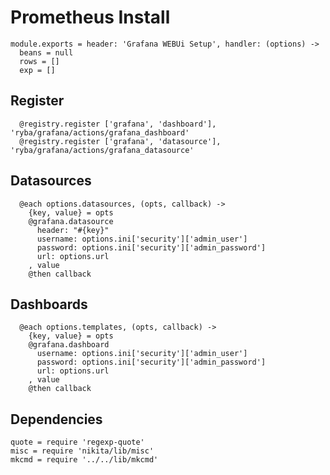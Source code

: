 
# Prometheus Install

    module.exports = header: 'Grafana WEBUi Setup', handler: (options) ->
      beans = null
      rows = []
      exp = []

## Register

      @registry.register ['grafana', 'dashboard'], 'ryba/grafana/actions/grafana_dashboard'
      @registry.register ['grafana', 'datasource'], 'ryba/grafana/actions/grafana_datasource'

## Datasources

      @each options.datasources, (opts, callback) ->
        {key, value} = opts
        @grafana.datasource
          header: "#{key}"
          username: options.ini['security']['admin_user']
          password: options.ini['security']['admin_password']
          url: options.url
        , value
        @then callback

## Dashboards

      @each options.templates, (opts, callback) ->
        {key, value} = opts
        @grafana.dashboard
          username: options.ini['security']['admin_user']
          password: options.ini['security']['admin_password']
          url: options.url
        , value
        @then callback

## Dependencies

    quote = require 'regexp-quote'
    misc = require 'nikita/lib/misc'
    mkcmd = require '../../lib/mkcmd'

